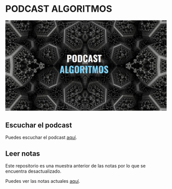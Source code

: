# PODCAST ALGORITMOS

![Portada del Podcast Algoritmos](assets/images/T01.jpg)

## Escuchar el podcast

Puedes escuchar el podcast [aquí](https://anchor.fm/algoritmos).

## Leer notas

Este repositorio es una muestra anterior de las notas por lo que se encuentra desactualizado.

Puedes ver las notas actuales [aquí](https://www.marianoog.com/podcastalgoritmos).
